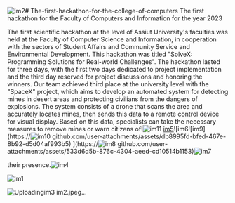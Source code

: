 ![im2](https://github.com/user-attachments/assets/6cad49cd-4e98-4f67-8928-f023ef4aec43)# The-first-hackathon-for-the-college-of-computers
The first hackathon for the Faculty of Computers and Information for the year 2023 

The first scientific hackathon at the level of Assiut University's faculties was held at the Faculty of Computer Science and Information, in cooperation with the sectors of Student Affairs and Community Service and Environmental Development. This hackathon was titled "SolveX: Programming Solutions for Real-world Challenges". The hackathon lasted for three days, with the first two days dedicated to project implementation and the third day reserved for project discussions and honoring the winners. Our team achieved third place at the university level with the "SpaceX" project, which aims to develop an automated system for detecting mines in desert areas and protecting civilians from the dangers of explosions. The system consists of a drone that scans the area and accurately locates mines, then sends this data to a remote control device for visual display. Based on this data, specialists can take the necessary measures to remove mines or warn citizens of!![im11](https://github.com/user-attachments/assets/6cd474fa-4ab7-41db-9e2e-c0741c2e6675)
[im5](https://github.com/user-attachments/assets/ab3a1fc7-a520-4048-b21a-32031aa6e336)![im6![im9](https://![im10](https://github.com/user-attachments/assets/5ea35110-f859-4ecd-b8d0-ff1c6652a5e5)
github.com/user-attachments/assets/db8995fd-bfed-467e-8b92-d5d04af993b5)
](https://![im8](https://github.com/user-attachments/assets/8441c1c4-0707-44f0-b89c-f57289fb3360)
github.com/user-attachments/assets/533d6d5b-876c-4304-aeed-cd10514b1153)![im7](https://github.com/user-attachments/assets/237327e8-ba87-41b7-8158-a92e18b7c756)


 their presence.![im4](https://github.com/user-attachments/assets/0751bf91-6b87-437c-98e3-877bc1e6052d)

![im1](https://github.com/user-attachments/assets/ff565b22-95fb-4c20-a8b3-9c1fc4861e33)

![Uploading![im3](https://github.com/user-attachments/assets/ffbd3ba6-3ca8-4777-92c4-629a22f7c7ee)
 im2.jpeg…]()

